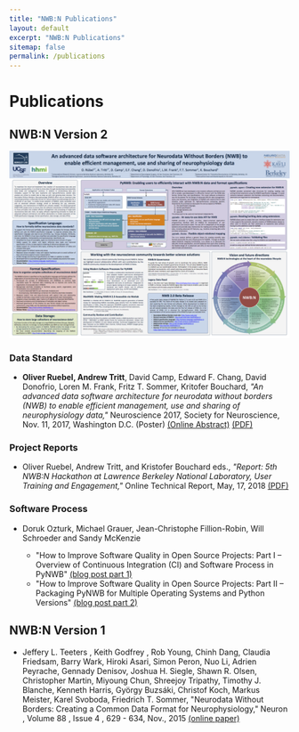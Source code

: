 ```yaml
---
title: "NWB:N Publications"
layout: default
excerpt: "NWB:N Publications"
sitemap: false
permalink: /publications
---
```



# Publications


## NWB:N Version 2

<a href="https://github.com/NeurodataWithoutBorders/neurodatawithoutborders.github.io/raw/master/publications/ruebel_sfn_2017.pdf"><img alt="NWB:N Poster" src="publications/ruebel_sfn_2017.png" width="800" class="center-block"></a>


### Data Standard

* **Oliver Ruebel, Andrew Tritt**, David Camp, Edward F. Chang, David Donofrio, Loren M. Frank,
  Fritz T. Sommer, Kritofer Bouchard, *"An advanced data software architecture for neurodata
  without borders (NWB) to enable efficient management, use and sharing of neurophysiology data,"*
  Neuroscience 2017, Society for Neuroscience, Nov. 11, 2017, Washington D.C.
  (Poster) [(Online Abstract)](http://www.abstractsonline.com/pp8/#!/4376/presentation/22013)
  [(PDF)](https://github.com/NeurodataWithoutBorders/nwb-schema/raw/dev/docs/general/source/pubs/ruebel_sfn_2017.pdf)
  
### Project Reports

* Oliver Ruebel, Andrew Tritt, and Kristofer Bouchard eds., *"Report: 5th NWB:N Hackathon at Lawrence Berkeley National Laboratory, User Training and Engagement,"* Online Technical Report, May, 17, 2018 [(PDF)](https://github.com/NeurodataWithoutBorders/nwb_hackathons/raw/master/HCK05_2018_Berkeley/report/report-5th-nwbn-hackathon-at-lbnl.pdf)



### Software Process

* Doruk Ozturk, Michael Grauer, Jean-Christophe Fillion-Robin, Will Schroeder and Sandy McKenzie

  * "How to Improve Software Quality in Open Source Projects: Part I – Overview of Continuous Integration (CI) and Software Process in PyNWB"
    [(blog post part 1)](https://blog.kitware.com/how-to-improve-software-quality-in-open-source-projects-part-i-overview-of-continuous-integration-ci-and-software-process-in-pynwb/)
  * "How to Improve Software Quality in Open Source Projects: Part II – Packaging PyNWB for Multiple Operating Systems and Python Versions"
    [(blog post part 2)](https://blog.kitware.com/improving-software-quality-in-open-source-projects-part-ii-packaging-pynwb-for-multiple-operating-systems-and-python-versions/)



## NWB:N Version 1

*  Jeffery L. Teeters , Keith Godfrey , Rob Young, Chinh Dang, Claudia Friedsam, Barry Wark, Hiroki Asari,
   Simon Peron, Nuo Li, Adrien Peyrache, Gennady Denisov, Joshua H. Siegle, Shawn R. Olsen, Christopher Martin,
   Miyoung Chun, Shreejoy Tripathy, Timothy J. Blanche, Kenneth Harris, György Buzsáki, Christof Koch,
   Markus Meister, Karel Svoboda, Friedrich T. Sommer, "Neurodata Without Borders: Creating a Common Data
   Format for Neurophysiology," Neuron , Volume 88 , Issue 4 , 629 - 634, Nov., 2015
   [(online paper)](http://www.cell.com/neuron/fulltext/S0896-6273(15)00919-8)

